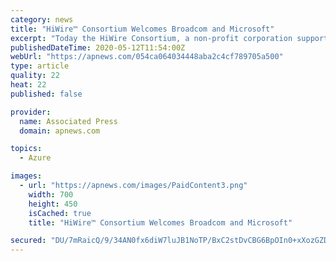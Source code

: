 ```yaml
---
category: news
title: "HiWire™ Consortium Welcomes Broadcom and Microsoft"
excerpt: "Today the HiWire Consortium, a non-profit corporation supporting the advancement and adoption of HiWire Active Electrical Cables (AECs), announced that Broadcom (NASDAQ: AVGO) and Microsoft have joined the HiWire Consortium,"
publishedDateTime: 2020-05-12T11:54:00Z
webUrl: "https://apnews.com/054ca064034448aba2c4cf789705a500"
type: article
quality: 22
heat: 22
published: false

provider:
  name: Associated Press
  domain: apnews.com

topics:
  - Azure

images:
  - url: "https://apnews.com/images/PaidContent3.png"
    width: 700
    height: 450
    isCached: true
    title: "HiWire™ Consortium Welcomes Broadcom and Microsoft"

secured: "DU/7mRaicQ/9/34AN0fx6diW7luJB1NoTP/BxC2stDvCBG6BpOIn0+xXozGZDKdACu5VMZZV6oPoUcA8V4xYo/f5DW1vB3VRNRx/9+9yu3KBPwRPY3A/seGJg2OIDbXxuUnoQXZoLo2cUJJ73OxGcicqofpJEEO0FToopzyG9tjA/S+dBsJ7cHO0mETu6F3TkV2DrtN5Q63bOlOFgSe30LHNurb2quPuHqL2TOzJC/D19IWgmNkNQMuvMI87qMPjN2y3ZkEmQGjCTBDNxEeh9I0b5vp6MEZtB7kq5sRbZras5RO48LSlxiAvdB/KotnR;FiPy/seYRB5Hsr7nC2LWSg=="
---
```


